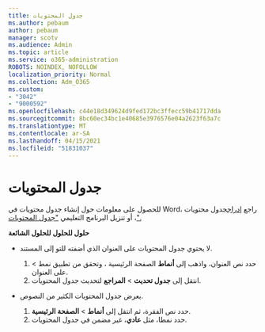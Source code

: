 ```yaml
---
title: جدول المحتويات
ms.author: pebaum
author: pebaum
manager: scotv
ms.audience: Admin
ms.topic: article
ms.service: o365-administration
ROBOTS: NOINDEX, NOFOLLOW
localization_priority: Normal
ms.collection: Adm_O365
ms.custom:
- "3042"
- "9000592"
ms.openlocfilehash: c44e18d349624d9fed172bc3ffecc59b41717dda
ms.sourcegitcommit: 8bc60ec34bc1e40685e3976576e04a2623f63a7c
ms.translationtype: MT
ms.contentlocale: ar-SA
ms.lasthandoff: 04/15/2021
ms.locfileid: "51831037"
---
```

# <a name="table-of-contents"></a>جدول المحتويات

للحصول على معلومات حول إنشاء جدول محتويات في Word، راجع [إدراج](https://support.office.com/article/882e8564-0edb-435e-84b5-1d8552ccf0c0)جدول محتويات ، أو تنزيل البرنامج التعليمي ["جدول المحتويات".](https://go.microsoft.com/fwlink/?linkid=2065106)

**حلول للحلول للحلول الشائعة**

- لا يحتوي جدول المحتويات على العنوان الذي أضفته للتو إلى المستند.
  1. حدد نص العنوان، واذهب إلى **أنماط** الصفحة الرئيسية ، وتحقق من تطبيق نمط  >  على العنوان.
  2. انتقل إلى **جدول تحديث**  >  **المراجع** لتحديث جدول المحتويات.

- يعرض جدول المحتويات الكثير من النصوص. 
  1. حدد نص الفقرة، ثم انتقل إلى **أنماط**  >  **الصفحة الرئيسية**.
  2. حدد نمطا، مثل **عادي**، غير مضمن في جدول المحتويات.